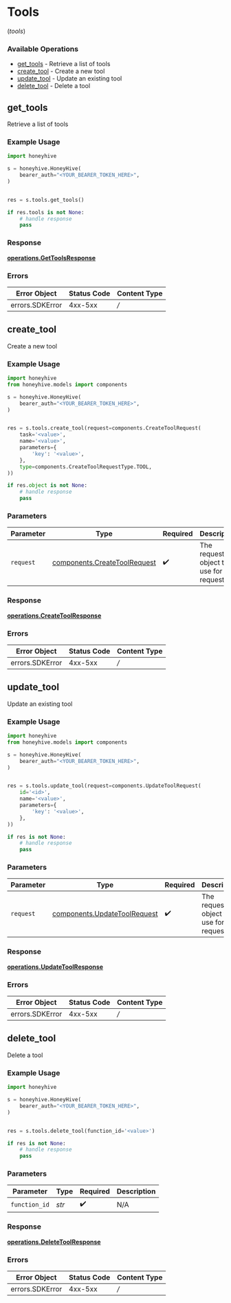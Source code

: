 # Tools
(*tools*)

### Available Operations

* [get_tools](#get_tools) - Retrieve a list of tools
* [create_tool](#create_tool) - Create a new tool
* [update_tool](#update_tool) - Update an existing tool
* [delete_tool](#delete_tool) - Delete a tool

## get_tools

Retrieve a list of tools

### Example Usage

```python
import honeyhive

s = honeyhive.HoneyHive(
    bearer_auth="<YOUR_BEARER_TOKEN_HERE>",
)


res = s.tools.get_tools()

if res.tools is not None:
    # handle response
    pass

```


### Response

**[operations.GetToolsResponse](../../models/operations/gettoolsresponse.md)**
### Errors

| Error Object    | Status Code     | Content Type    |
| --------------- | --------------- | --------------- |
| errors.SDKError | 4xx-5xx         | */*             |

## create_tool

Create a new tool

### Example Usage

```python
import honeyhive
from honeyhive.models import components

s = honeyhive.HoneyHive(
    bearer_auth="<YOUR_BEARER_TOKEN_HERE>",
)


res = s.tools.create_tool(request=components.CreateToolRequest(
    task='<value>',
    name='<value>',
    parameters={
        'key': '<value>',
    },
    type=components.CreateToolRequestType.TOOL,
))

if res.object is not None:
    # handle response
    pass

```

### Parameters

| Parameter                                                                    | Type                                                                         | Required                                                                     | Description                                                                  |
| ---------------------------------------------------------------------------- | ---------------------------------------------------------------------------- | ---------------------------------------------------------------------------- | ---------------------------------------------------------------------------- |
| `request`                                                                    | [components.CreateToolRequest](../../models/components/createtoolrequest.md) | :heavy_check_mark:                                                           | The request object to use for the request.                                   |


### Response

**[operations.CreateToolResponse](../../models/operations/createtoolresponse.md)**
### Errors

| Error Object    | Status Code     | Content Type    |
| --------------- | --------------- | --------------- |
| errors.SDKError | 4xx-5xx         | */*             |

## update_tool

Update an existing tool

### Example Usage

```python
import honeyhive
from honeyhive.models import components

s = honeyhive.HoneyHive(
    bearer_auth="<YOUR_BEARER_TOKEN_HERE>",
)


res = s.tools.update_tool(request=components.UpdateToolRequest(
    id='<id>',
    name='<value>',
    parameters={
        'key': '<value>',
    },
))

if res is not None:
    # handle response
    pass

```

### Parameters

| Parameter                                                                    | Type                                                                         | Required                                                                     | Description                                                                  |
| ---------------------------------------------------------------------------- | ---------------------------------------------------------------------------- | ---------------------------------------------------------------------------- | ---------------------------------------------------------------------------- |
| `request`                                                                    | [components.UpdateToolRequest](../../models/components/updatetoolrequest.md) | :heavy_check_mark:                                                           | The request object to use for the request.                                   |


### Response

**[operations.UpdateToolResponse](../../models/operations/updatetoolresponse.md)**
### Errors

| Error Object    | Status Code     | Content Type    |
| --------------- | --------------- | --------------- |
| errors.SDKError | 4xx-5xx         | */*             |

## delete_tool

Delete a tool

### Example Usage

```python
import honeyhive

s = honeyhive.HoneyHive(
    bearer_auth="<YOUR_BEARER_TOKEN_HERE>",
)


res = s.tools.delete_tool(function_id='<value>')

if res is not None:
    # handle response
    pass

```

### Parameters

| Parameter          | Type               | Required           | Description        |
| ------------------ | ------------------ | ------------------ | ------------------ |
| `function_id`      | *str*              | :heavy_check_mark: | N/A                |


### Response

**[operations.DeleteToolResponse](../../models/operations/deletetoolresponse.md)**
### Errors

| Error Object    | Status Code     | Content Type    |
| --------------- | --------------- | --------------- |
| errors.SDKError | 4xx-5xx         | */*             |
